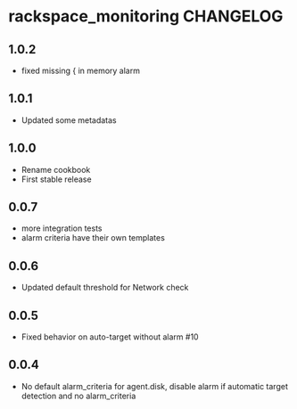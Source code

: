rackspace_monitoring CHANGELOG
==================

1.0.2
-----
- fixed missing { in memory alarm

1.0.1
-----
- Updated some metadatas

1.0.0
-----
- Rename cookbook
- First stable release

0.0.7
-----
- more integration tests
- alarm criteria have their own templates

0.0.6
-----
- Updated default threshold for Network check

0.0.5
-----
- Fixed behavior on auto-target without alarm #10

0.0.4
-----
- No default alarm_criteria for agent.disk, disable alarm if automatic target detection and no alarm_criteria
